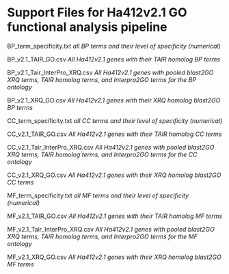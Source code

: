 # Support Files for Ha412v2.1 GO functional analysis pipeline


BP_term_specificity.txt
*all BP terms and their level of specificity (numerical)* 

BP_v2.1_TAIR_GO.csv
*All Ha412v2.1 genes with their TAIR homolog BP terms* 

BP_v2.1_Tair_InterPro_XRQ.csv
*All Ha412v2.1 genes with pooled blast2GO XRQ terms, TAIR homolog terms, and Interpro2GO terms for the BP ontology*

BP_v2.1_XRQ_GO.csv
*All Ha412v2.1 genes with their XRQ homolog blast2GO BP terms* 

CC_term_specificity.txt
*all CC terms and their level of specificity (numerical)* 

CC_v2.1_TAIR_GO.csv
*All Ha412v2.1 genes with their TAIR homolog CC terms* 

CC_v2.1_Tair_InterPro_XRQ.csv
*All Ha412v2.1 genes with pooled blast2GO XRQ terms, TAIR homolog terms, and Interpro2GO terms for the CC ontology*

CC_v2.1_XRQ_GO.csv
*All Ha412v2.1 genes with their XRQ homolog blast2GO CC terms* 

MF_term_specificity.txt
*all MF terms and their level of specificity (numerical)* 

MF_v2.1_TAIR_GO.csv
*All Ha412v2.1 genes with their TAIR homolog MF terms* 

MF_v2.1_Tair_InterPro_XRQ.csv
*All Ha412v2.1 genes with pooled blast2GO XRQ terms, TAIR homolog terms, and Interpro2GO terms for the MF ontology*

MF_v2.1_XRQ_GO.csv
*All Ha412v2.1 genes with their XRQ homolog blast2GO MF terms* 
